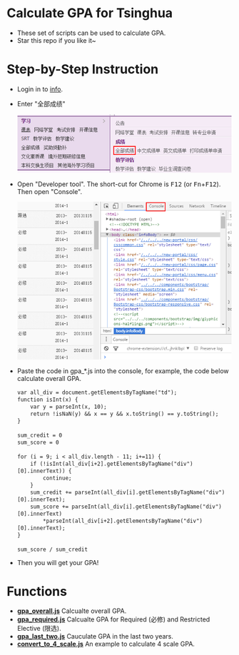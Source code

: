 # Calculate GPA for Tsinghua
* These set of scripts can be used to calculate GPA.
* Star this repo if you like it~

# Step-by-Step Instruction
* Login in to [info](http://info.tsinghua.edu.cn/).
* Enter "全部成绩"

    ![all score](img/all_credit.png)
* Open "Developer tool". The short-cut for Chrome is <kbd>F12</kbd> (or <kbd>Fn</kbd>+<kbd>F12</kbd>). Then open "Console".

    ![console](img/console.png)

* Paste the code in gpa_*.js into the console, for example, the code below calculate overall GPA.
    ```
    var all_div = document.getElementsByTagName("td");
    function isInt(x) {
        var y = parseInt(x, 10);
        return !isNaN(y) && x == y && x.toString() == y.toString();
    }

    sum_credit = 0
    sum_score = 0

    for (i = 9; i < all_div.length - 11; i+=11) {
        if (!isInt(all_div[i+2].getElementsByTagName("div")[0].innerText)) {
            continue;
        }
        sum_credit += parseInt(all_div[i].getElementsByTagName("div")[0].innerText);
        sum_score += parseInt(all_div[i].getElementsByTagName("div")[0].innerText)
            *parseInt(all_div[i+2].getElementsByTagName("div")[0].innerText);
    }

    sum_score / sum_credit
    ```
* Then you will get your GPA!

# Functions
* **[gpa_overall.js](gpa_overall.js)** Calcualte overall GPA.
* **[gpa_required.js](gpa_required.js)** Calcualte GPA for Required (必修) and Restricted Elective (限选).
* **[gpa_last_two.js](gpa_last_two.js)** Cauculate GPA in the last two years.
* **[convert_to_4_scale.js](convert_to_4_scale.js)** An example to calculate 4 scale GPA.